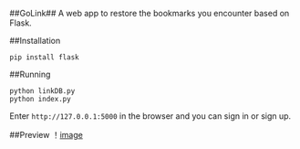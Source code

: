 ##GoLink##
A web app to restore the bookmarks you encounter based on Flask.

##Installation

    pip install flask
  
##Running

    python linkDB.py
    python index.py

Enter `http://127.0.0.1:5000` in the browser and you can sign in or sign up.

##Preview
！[image](GoLink.png)
